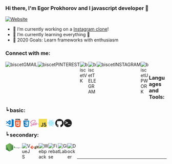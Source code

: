 ### Hi there, I'm Egor Prokhorov and I javascript developer 🤩

[![Website](https://img.shields.io/website?logo=io&label=MYPORTFOLIO&style=for-the-badge&url=https%3A%2F%2Fbiscet.github.io)](https://biscet.github.io)

- 👀 I’m currently working on a [Instagram clone][website]!
- 💪 I’m currently learning everything 🤤
- 🥅 2020 Goals: Learn frameworks with enthusiasm

### Connect with me:

[<img align="left" alt="biscetGMAIL" src="https://img.icons8.com/metro/26/000000/gmail-login.png"/>][gmail]
[<img align="left" alt="biscetPINTEREST" src="https://img.icons8.com/metro/26/000000/pinterest.png"/>][pinterest]
[<img align="left" alt="biscetVK" width="26px" src="https://img.icons8.com/android/24/000000/vk-com--v1.png" />][vk]
[<img align="left" alt="biscetTELEGRAM"  width="26px" src="https://img.icons8.com/ios-filled/50/000000/telegram-app.png"/>][telegram]
[<img align="left" alt="biscetINSTAGRAM" src="https://img.icons8.com/metro/26/000000/instagram-new.png"/>][instagram]
[<img align="left" alt="biscetUPWORK" width="26px" src="https://img.icons8.com/ios-filled/50/000000/upwork.png"/>][upwork]

<br />

### Languages and Tools:

### ┕ basic:

[<img align="left" alt="Visual Studio Code" width="26px" src="https://raw.githubusercontent.com/github/explore/80688e429a7d4ef2fca1e82350fe8e3517d3494d/topics/visual-studio-code/visual-studio-code.png" />][website]
[<img align="left" alt="HTML5" width="26px" src="https://raw.githubusercontent.com/github/explore/80688e429a7d4ef2fca1e82350fe8e3517d3494d/topics/html/html.png" />][website]
[<img align="left" alt="CSS3" width="26px" src="https://raw.githubusercontent.com/github/explore/80688e429a7d4ef2fca1e82350fe8e3517d3494d/topics/css/css.png" />][website]
[<img align="left" alt="Sass" width="26px" src="https://raw.githubusercontent.com/github/explore/80688e429a7d4ef2fca1e82350fe8e3517d3494d/topics/sass/sass.png" />][website]
[<img align="left" alt="JavaScript" width="26px" src="https://raw.githubusercontent.com/github/explore/80688e429a7d4ef2fca1e82350fe8e3517d3494d/topics/javascript/javascript.png" />][website]
[<img align="left" alt="React" width="26px" src="https://raw.githubusercontent.com/github/explore/80688e429a7d4ef2fca1e82350fe8e3517d3494d/topics/react/react.png" />][website]
[<img align="left" alt="GitHub" width="26px" src="https://raw.githubusercontent.com/github/explore/78df643247d429f6cc873026c0622819ad797942/topics/github/github.png" />][website]
[<img align="left" alt="Terminal" width="26px" src="https://raw.githubusercontent.com/github/explore/80688e429a7d4ef2fca1e82350fe8e3517d3494d/topics/terminal/terminal.png" />][website]

<br />

### ┕ secondary:

[<img align="left" alt="Node.js" width="26px" src="https://raw.githubusercontent.com/github/explore/80688e429a7d4ef2fca1e82350fe8e3517d3494d/topics/nodejs/nodejs.png" />][website]
[<img align="left" alt="MongoDB" width="26px" src="https://raw.githubusercontent.com/github/explore/80688e429a7d4ef2fca1e82350fe8e3517d3494d/topics/mongodb/mongodb.png" />][website]
[<img align="left" alt="VueJS" width="26px" src="https://user-images.githubusercontent.com/2678654/32683174-3e4fc48e-c647-11e7-98c0-96477a44bfa2.png" />][website]
[<img align="left" alt="Git" width="26px" src="https://raw.githubusercontent.com/github/explore/80688e429a7d4ef2fca1e82350fe8e3517d3494d/topics/git/git.png" />][website]
[<img align="left" alt="Webpack" width="30px" src="https://raw.githubusercontent.com/webpack/media/master/logo/icon-square-big.png" />][website]
[<img align="left" alt="Firebase" width="30px" src="https://img.icons8.com/color/452/firebase.png" />][website]
[<img align="left" alt="GitLab" width="30px" src="https://cdn.worldvectorlogo.com/logos/gitlab.svg" />][website]
[<img align="left" alt="Docker" width="30px" src="https://www.iconfinder.com/data/icons/logos-and-brands/512/97_Docker_logo_logos-512.png" />][website]

<br />
<br />

---

[website]: https://biscet.github.io
[vk]: https://vk.com/id548111510
[pinterest]: https://www.pinterest.ru/biscet275
[instagram]: https://instagram.com/_blsrng
[upwork]: https://www.upwork.com/freelancers/~01b350467f78c03786
[gmail]: mailto:befealmellow@gmail.com
[telegram]: https://teleg.one/blsrng20
